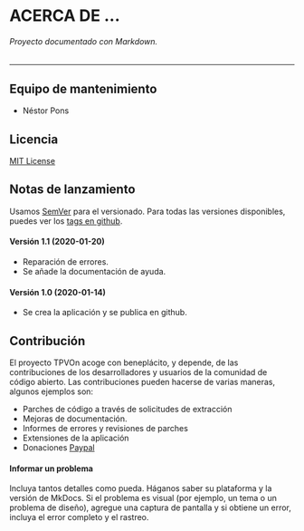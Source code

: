  # ACERCA DE  ...
###### _Proyecto documentado con Markdown_.
___
## Equipo de mantenimiento 
* Néstor Pons 

## Licencia 
[MIT License](https://github.com/nestorPons/TPVON/blob/master/LICENSE)

## Notas de lanzamiento 
Usamos [SemVer](http://semver.org/) para el versionado. Para todas las versiones disponibles, puedes ver los [tags en github](https://github.com/nestorpons/TPVON/tags).

#### Versión 1.1 (2020-01-20)
* Reparación de errores.
* Se añade la documentación de ayuda.
#### Versión 1.0 (2020-01-14) 
* Se crea la aplicación y se publica en github.

## Contribución
El proyecto TPVOn acoge con beneplácito, y depende, de las contribuciones de los desarrolladores y usuarios de la comunidad de código abierto. Las contribuciones pueden hacerse de varias maneras, algunos ejemplos son:

* Parches de código a través de solicitudes de extracción
* Mejoras de documentación.
* Informes de errores y revisiones de parches
* Extensiones de la aplicación
* Donaciones [Paypal](https://paypal.me/reservatucita)

#### Informar un problema
Incluya tantos detalles como pueda. Háganos saber su plataforma y la versión de MkDocs. Si el problema es visual (por ejemplo, un tema o un problema de diseño), agregue una captura de pantalla y si obtiene un error, incluya el error completo y el rastreo.